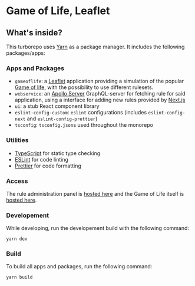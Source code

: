 # Game of Life, Leaflet

## What's inside?

This turborepo uses [Yarn](https://classic.yarnpkg.com/) as a package manager. It includes the following packages/apps:

### Apps and Packages

- `gameoflife`: a [Leaflet](https://leafletjs.com/) application providing a simulation of the popular [Game of life](https://en.wikipedia.org/wiki/Conway%27s_Game_of_Life), with the possibility to use different rulesets.
- `webservice`: an [Apollo Server](https://www.apollographql.com/) GraphQL-server for fetching rule for said application, using a interface for adding new rules provided by [Next.js](https://nextjs.org/)
- `ui`: a stub React component library
- `eslint-config-custom`: `eslint` configurations (includes `eslint-config-next` and `eslint-config-prettier`)
- `tsconfig`: `tsconfig.json`s used throughout the monorepo

### Utilities

- [TypeScript](https://www.typescriptlang.org/) for static type checking
- [ESLint](https://eslint.org/) for code linting
- [Prettier](https://prettier.io) for code formatting

### Access

The rule administration panel is [hosted here](https://gameoflife-webservice.vercel.app/) and the Game of Life itself is [hosted here](https://gameoflife-gameoflife.vercel.app/).

### Developement

While developing, run the developement build with the following command:

```
yarn dev
```

### Build

To build all apps and packages, run the following command:

```
yarn build
```
